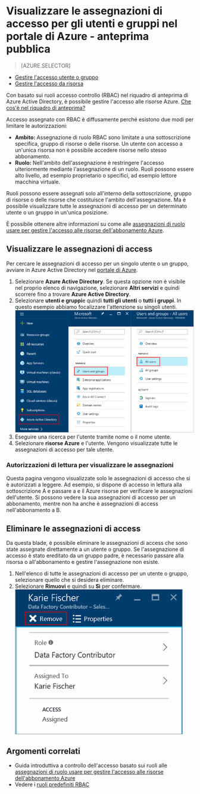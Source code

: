<properties
    pageTitle="Visualizzazione delle assegnazioni risorse Azure accesso | Microsoft Azure"
    description="Visualizzare e gestire tutte le assegnazioni di controllo dell'accesso basato sui ruoli per qualsiasi utente o gruppo nel portale di Azure"
    services="active-directory"
    documentationCenter=""
    authors="kgremban"
    manager="femila"
    editor="jeffsta"/>

<tags
    ms.service="active-directory"
    ms.devlang="na"
    ms.topic="article"
    ms.tgt_pltfrm="na"
    ms.workload="identity"
    ms.date="10/10/2016"
    ms.author="kgremban"/>

# <a name="view-access-assignments-for-users-and-groups-in-the-azure-portal---public-preview"></a>Visualizzare le assegnazioni di accesso per gli utenti e gruppi nel portale di Azure - anteprima pubblica

> [AZURE.SELECTOR]
- [Gestire l'accesso utente o gruppo](role-based-access-control-manage-assignments.md)
- [Gestire l'accesso da risorsa](role-based-access-control-configure.md)

Con basato sui ruoli accesso controllo (RBAC) nel riquadro di anteprima di Azure Active Directory, è possibile gestire l'accesso alle risorse Azure. [Che cos'è nel riquadro di anteprima?](active-directory-preview-explainer.md)

Accesso assegnato con RBAC è diffusamente perché esistono due modi per limitare le autorizzazioni:

- **Ambito:** Assegnazione di ruolo RBAC sono limitate a una sottoscrizione specifica, gruppo di risorse o delle risorse. Un utente con accesso a un'unica risorsa non è possibile accedere risorse nello stesso abbonamento.
- **Ruolo:** Nell'ambito dell'assegnazione è restringere l'accesso ulteriormente mediante l'assegnazione di un ruolo. Ruoli possono essere alto livello, ad esempio proprietario o specifici, ad esempio lettore macchina virtuale.

Ruoli possono essere assegnati solo all'interno della sottoscrizione, gruppo di risorse o delle risorse che costituisce l'ambito dell'assegnazione. Ma è possibile visualizzare tutte le assegnazioni di accesso per un determinato utente o un gruppo in un'unica posizione.

È possibile ottenere altre informazioni su come alle [assegnazioni di ruolo usare per gestire l'accesso alle risorse dell'abbonamento Azure](role-based-access-control-configure.md).

##  <a name="view-access-assignments"></a>Visualizzare le assegnazioni di access

Per cercare le assegnazioni di accesso per un singolo utente o un gruppo, avviare in Azure Active Directory nel [portale di Azure](http://portal.azure.com).

1. Selezionare **Azure Active Directory**. Se questa opzione non è visibile nel proprio elenco di navigazione, selezionare **Altri servizi** e quindi scorrere fino a trovare **Azure Active Directory**.
2. Selezionare **utenti e gruppi**e quindi **tutti gli utenti** o **tutti i gruppi**. In questo esempio abbiamo focalizzare l'attenzione su singoli utenti.
    ![Gestire utenti e gruppi di Azure Active Directory - schermata](./media/role-based-access-control-manage-assignments/rbac_users_groups.png)
3. Eseguire una ricerca per l'utente tramite nome o il nome utente.
4. Selezionare **risorse Azure** e l'utente. Vengono visualizzate tutte le assegnazioni di accesso per tale utente.

### <a name="read-permissions-to-view-assignments"></a>Autorizzazioni di lettura per visualizzare le assegnazioni

Questa pagina vengono visualizzate solo le assegnazioni di accesso che si è autorizzati a leggere. Ad esempio, si dispone di accesso in lettura alla sottoscrizione A e passare a e il Azure risorse per verificare le assegnazioni dell'utente. Si possono vedere la sua assegnazioni di accesso per un abbonamento, mentre non ha anche è assegnazioni di access nell'abbonamento a B.

## <a name="delete-access-assignments"></a>Eliminare le assegnazioni di access

Da questa blade, è possibile eliminare le assegnazioni di access che sono state assegnate direttamente a un utente o gruppo. Se l'assegnazione di accesso è stato ereditato da un gruppo padre, è necessario passare alla risorsa o all'abbonamento e gestire l'assegnazione non esiste.

1. Nell'elenco di tutte le assegnazioni di accesso per un utente o gruppo, selezionare quello che si desidera eliminare.
2. Selezionare **Rimuovi** e quindi su **Sì** per confermare.
    ![Rimuovere l'assegnazione di Microsoft access - schermata](./media/role-based-access-control-manage-assignments/delete_assignment.png)

## <a name="related-topics"></a>Argomenti correlati

- Guida introduttiva a controllo dell'accesso basato sui ruoli alle [assegnazioni di ruolo usare per gestire l'accesso alle risorse dell'abbonamento Azure](role-based-access-control-configure.md)
- Vedere i [ruoli predefiniti RBAC](role-based-access-built-in-roles.md)
